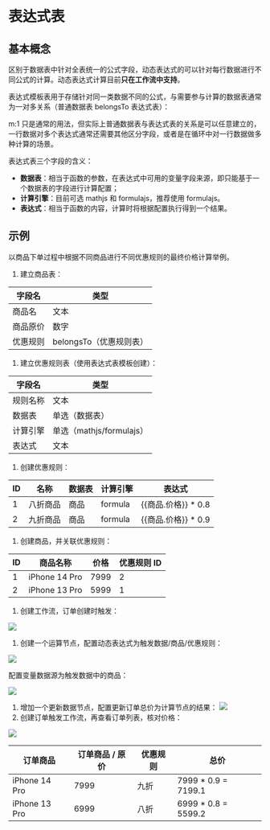 # 表达式表

## 基本概念

区别于数据表中针对全表统一的公式字段，动态表达式的可以针对每行数据进行不同公式的计算。动态表达式计算目前**只在工作流中支持**。

表达式模板表用于存储针对同一类数据不同的公式，与需要参与计算的数据表通常为一对多关系（普通数据表 belongsTo 表达式表）：

m:1 只是通常的用法，但实际上普通数据表与表达式表的关系是可以任意建立的，一行数据对多个表达式通常还需要其他区分字段，或者是在循环中对一行数据做多种计算的场景。

表达式表三个字段的含义：

- **数据表**：相当于函数的参数，在表达式中可用的变量字段来源，即只能基于一个数据表的字段进行计算配置；
- **计算引擎**：目前可选 mathjs 和 formulajs，推荐使用 formulajs。
- **表达式**：相当于函数的内容，计算时将根据配置执行得到一个结果。

## 示例

以商品下单过程中根据不同商品进行不同优惠规则的最终价格计算举例。

1. 建立商品表：

| 字段名   | 类型                    |
| -------- | ----------------------- |
| 商品名   | 文本                    |
| 商品原价 | 数字                    |
| 优惠规则 | belongsTo（优惠规则表） |

1. 建立优惠规则表（使用表达式表模板创建）：

| 字段名   | 类型                     |
| -------- | ------------------------ |
| 规则名称 | 文本                     |
| 数据表   | 单选（数据表）           |
| 计算引擎 | 单选（mathjs/formulajs） |
| 表达式   | 文本                     |

1. 创建优惠规则：

| ID  | 名称     | 数据表 | 计算引擎 | 表达式               |
| --- | -------- | ------ | -------- | -------------------- |
| 1   | 八折商品 | 商品   | formula  | {{商品.价格}} \* 0.8 |
| 2   | 九折商品 | 商品   | formula  | {{商品.价格}} \* 0.9 |

1. 创建商品，并关联优惠规则：

| ID  | 商品名称      | 价格 | 优惠规则 ID |
| --- | ------------- | ---- | ----------- |
| 1   | iPhone 14 Pro | 7999 | 2           |
| 2   | iPhone 13 Pro | 5999 | 1           |

1. 创建工作流，订单创建时触发：

![](./static/YLhxb1qGxoniCgxB13IcrDiZntf.png)

1. 创建一个运算节点，配置动态表达式为触发数据/商品/优惠规则：

![](./static/OLLTb4M2vocObkxd3bkcxZkLnqh.png)

配置变量数据源为触发数据中的商品：

![](./static/OTDBbV7ygocjFLxQyt0czIorn5c.png)

1. 增加一个更新数据节点，配置更新订单总价为计算节点的结果：
   ![](./static/A6xibwy6ZoyskKxGmdQc7jOcnRe.png)
2. 创建订单触发工作流，再查看订单列表，核对价格：

![](./static/V6sCbY59GoZ6g5xlAaJcutx5nUb.png)

| 订单商品      | 订单商品 / 原价 | 优惠规则 | 总价                 |
| ------------- | --------------- | -------- | -------------------- |
| iPhone 14 Pro | 7999            | 九折     | 7999 \* 0.9 = 7199.1 |
| iPhone 13 Pro | 6999            | 八折     | 6999 \* 0.8 = 5599.2 |
